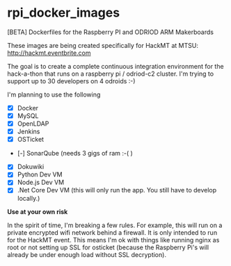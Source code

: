 # rpi_docker_images
[BETA] Dockerfiles for the Raspberry PI and ODRIOD ARM Makerboards

These images are being created specifically for HackMT at MTSU:
http://hackmt.eventbrite.com

The goal is to create a complete continuous integration environment for the hack-a-thon that runs on a raspberry pi / odriod-c2 cluster. I'm trying to support up to 30 developers on 4 odroids :-)

I'm planning to use the following
- [x] Docker
- [x] MySQL
- [x] OpenLDAP
- [x] Jenkins
- [x] OSTicket
- [-] SonarQube (needs 3 gigs of ram :-( )
- [x] Dokuwiki
- [x] Python Dev VM
- [x] Node.js Dev VM
- [x] .Net Core Dev VM (this will only run the app.  You still have to develop locally.)

__Use at your own risk__

In the spirit of time, I'm breaking a few rules.  For example, this will run on a private encrypted wifi network behind a firewall.  It is only intended to run
for the HackMT event.  This means I'm ok with things like running nginx as root or not setting up SSL for osticket (because the Raspberry Pi's will already be
under enough load without SSL decryption).
